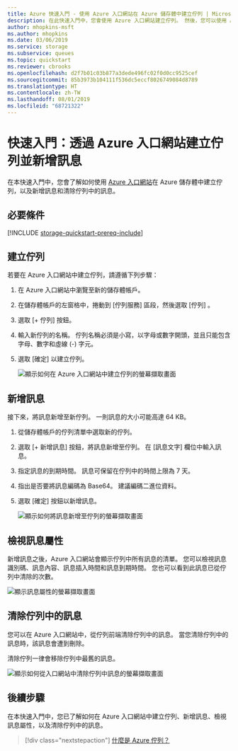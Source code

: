 ```yaml
---
title: Azure 快速入門 - 使用 Azure 入口網站在 Azure 儲存體中建立佇列 | Microsoft Docs
description: 在此快速入門中，您會使用 Azure 入口網站建立佇列。 然後，您可以使用 Azure 入口網站新增訊息、檢視訊息的屬性，以及清除佇列中的訊息。
author: mhopkins-msft
ms.author: mhopkins
ms.date: 03/06/2019
ms.service: storage
ms.subservice: queues
ms.topic: quickstart
ms.reviewer: cbrooks
ms.openlocfilehash: d2f7b01c03b877a3dede496fc02f0d0cc9525cef
ms.sourcegitcommit: 85b3973b104111f536dc5eccf8026749084d8789
ms.translationtype: HT
ms.contentlocale: zh-TW
ms.lasthandoff: 08/01/2019
ms.locfileid: "68721322"
---
```

# <a name="quickstart-create-a-queue-and-add-a-message-with-the-azure-portal"></a>快速入門：透過 Azure 入口網站建立佇列並新增訊息

在本快速入門中，您會了解如何使用 [Azure 入口網站](https://portal.azure.com/)在 Azure 儲存體中建立佇列，以及新增訊息和清除佇列中的訊息。

## <a name="prerequisites"></a>必要條件

[!INCLUDE [storage-quickstart-prereq-include](../../../includes/storage-quickstart-prereq-include.md)]

## <a name="create-a-queue"></a>建立佇列

若要在 Azure 入口網站中建立佇列，請遵循下列步驟：

1. 在 Azure 入口網站中瀏覽至新的儲存體帳戶。
2. 在儲存體帳戶的左窗格中，捲動到 [佇列服務]  區段，然後選取 [佇列]  。
3. 選取 [+ 佇列]  按鈕。
4. 輸入新佇列的名稱。 佇列名稱必須是小寫，以字母或數字開頭，並且只能包含字母、數字和虛線 (-) 字元。
6. 選取 [確定]  以建立佇列。

    ![顯示如何在 Azure 入口網站中建立佇列的螢幕擷取畫面](media/storage-quickstart-queues-portal/create-queue.png)

## <a name="add-a-message"></a>新增訊息

接下來，將訊息新增至新佇列。 一則訊息的大小可能高達 64 KB。

1. 從儲存體帳戶的佇列清單中選取新的佇列。
1. 選取 [+ 新增訊息]  按鈕，將訊息新增至佇列。 在 [訊息文字]  欄位中輸入訊息。 
1. 指定訊息的到期時間。 訊息可保留在佇列中的時間上限為 7 天。
1. 指出是否要將訊息編碼為 Base64。 建議編碼二進位資料。
1. 選取 [確定]  按鈕以新增訊息。

    ![顯示如何將訊息新增至佇列的螢幕擷取畫面](media/storage-quickstart-queues-portal/add-message.png)

## <a name="view-message-properties"></a>檢視訊息屬性

新增訊息之後，Azure 入口網站會顯示佇列中所有訊息的清單。 您可以檢視訊息識別碼、訊息內容、訊息插入時間和訊息到期時間。 您也可以看到此訊息已從佇列中清除的次數。

![顯示訊息屬性的螢幕擷取畫面](media/storage-quickstart-queues-portal/view-message-properties.png)

## <a name="dequeue-a-message"></a>清除佇列中的訊息

您可以在 Azure 入口網站中，從佇列前端清除佇列中的訊息。 當您清除佇列中的訊息時，該訊息會遭到刪除。 

清除佇列一律會移除佇列中最舊的訊息。 

![顯示如何從入口網站中清除佇列中訊息的螢幕擷取畫面](media/storage-quickstart-queues-portal/dequeue-message.png)

## <a name="next-steps"></a>後續步驟

在本快速入門中，您已了解如何在 Azure 入口網站中建立佇列、新增訊息、檢視訊息屬性，以及清除佇列中的訊息。

> [!div class="nextstepaction"]
> [什麼是 Azure 佇列？](storage-queues-introduction.md)
